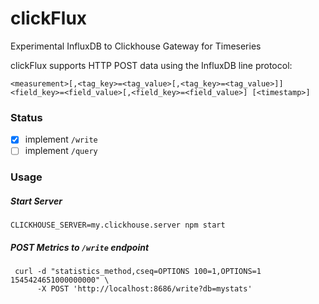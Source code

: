 # clickFlux
Experimental InfluxDB to Clickhouse Gateway for Timeseries

clickFlux supports HTTP POST data using the InfluxDB line protocol:
```
<measurement>[,<tag_key>=<tag_value>[,<tag_key>=<tag_value>]] <field_key>=<field_value>[,<field_key>=<field_value>] [<timestamp>]
```

### Status
- [x] implement `/write`
- [ ] implement `/query`

### Usage
##### Start Server
```
CLICKHOUSE_SERVER=my.clickhouse.server npm start
```
##### POST Metrics to `/write` endpoint
```
 curl -d "statistics_method,cseq=OPTIONS 100=1,OPTIONS=1 1545424651000000000" \
      -X POST 'http://localhost:8686/write?db=mystats'
```
